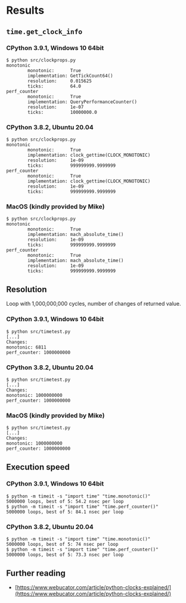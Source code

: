 # Results

## `time.get_clock_info`

### CPython 3.9.1, Windows 10 64bit

```
$ python src/clockprops.py
monotonic
        monotonic:      True
        implementation: GetTickCount64()
        resolution:     0.015625
        ticks:          64.0
perf_counter
        monotonic:      True
        implementation: QueryPerformanceCounter()
        resolution:     1e-07
        ticks:          10000000.0
```

### CPython 3.8.2, Ubuntu 20.04

```
$ python src/clockprops.py
monotonic
        monotonic:      True
        implementation: clock_gettime(CLOCK_MONOTONIC)
        resolution:     1e-09
        ticks:          999999999.9999999
perf_counter
        monotonic:      True
        implementation: clock_gettime(CLOCK_MONOTONIC)
        resolution:     1e-09
        ticks:          999999999.9999999
```

### MacOS (kindly provided by Mike)

```
$ python src/clockprops.py
monotonic
        monotonic:      True
        implementation: mach_absolute_time()
        resolution:     1e-09
        ticks:          999999999.9999999
perf_counter
        monotonic:      True
        implementation: mach_absolute_time()
        resolution:     1e-09
        ticks:          999999999.9999999
```

## Resolution

Loop with 1,000,000,000 cycles, number of changes of returned value.

### CPython 3.9.1, Windows 10 64bit

```
$ python src/timetest.py
[...]
Changes:
monotonic: 6811
perf_counter: 1000000000
```

### CPython 3.8.2, Ubuntu 20.04

```
$ python src/timetest.py
[...]
Changes:
monotonic: 1000000000
perf_counter: 1000000000
```

### MacOS (kindly provided by Mike)

```
$ python src/timetest.py
[...]
Changes:
monotonic: 1000000000
perf_counter: 1000000000
```

## Execution speed

### CPython 3.9.1, Windows 10 64bit

```
$ python -m timeit -s "import time" "time.monotonic()"
5000000 loops, best of 5: 54.2 nsec per loop
$ python -m timeit -s "import time" "time.perf_counter()"
5000000 loops, best of 5: 84.1 nsec per loop
```

### CPython 3.8.2, Ubuntu 20.04

```
$ python -m timeit -s "import time" "time.monotonic()"
5000000 loops, best of 5: 74 nsec per loop
$ python -m timeit -s "import time" "time.perf_counter()"
5000000 loops, best of 5: 73.3 nsec per loop
```

## Further reading

  * [https://www.webucator.com/article/python-clocks-explained/](https://www.webucator.com/article/python-clocks-explained/)